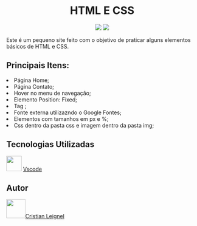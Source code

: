 <h1 align="center">HTML E CSS</h1>

<div align="center">
<img src="https://github.com/leignel/TrabalhoIndividualFront/assets/141193350/db34f1bf-3034-49ed-9f79-b1fb666da90d">
<img src="https://github.com/leignel/TrabalhoIndividualFront/assets/141193350/aece23b6-29ad-473a-87e7-29ee6f7c0ab7">
</div>

<p>Este é um pequeno site feito com o objetivo de praticar alguns elementos básicos de HTML e CSS.</p>

<h2>Principais Itens:</h2>
  <li>Página Home;</li>
  <li>Página Contato;</li>
  <li>Hover no menu de navegação;</li>
  <li>Elemento Position: Fixed;</li>
  <li>Tag <img>;</li>
  <li>Fonte externa utilizazndo o Google Fontes;</li>
  <li>Elementos com tamanhos em px e %;</li>
  <li>Css dentro da pasta css e imagem dentro da pasta img;</li>

<h2>Tecnologias Utilizadas</h2>
 <img src="https://github.com/leignel/TrabalhoIndividualFront/assets/141193350/5fbc4161-8057-48b7-b4c9-1ab87c27344b" height="40" width="40"> <a href="https://code.visualstudio.com">Vscode</a>

 <h2>Autor</h2>  
 <img src="https://cdn.discordapp.com/attachments/1135262336819679372/1140675577733464254/github-logo-git-hub-icon-with-text-on-white-and-black-background-free-vector_2-removebg-preview.png" height="50" width="50"><a href="https://github.com/leignel">Cristian Leignel</a> 
